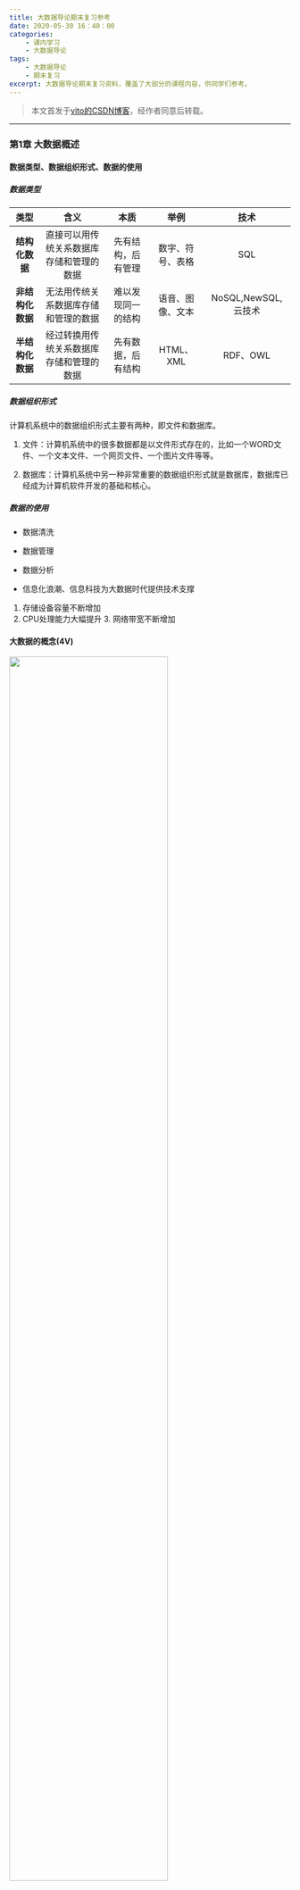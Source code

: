 ```yaml
---
title: 大数据导论期末复习参考
date: 2020-05-30 16：40：00
categories:
	- 课内学习
	- 大数据导论
tags:
	- 大数据导论
	- 期末复习
excerpt: 大数据导论期末复习资料，覆盖了大部分的课程内容，供同学们参考。
---
```


>本文首发于[vito的CSDN博客](https://blog.csdn.net/weixin_43608722/article/details/106316387)，经作者同意后转载。
---

### 第1章 大数据概述

#### 数据类型、数据组织形式、数据的使用

##### 数据类型

|       类型       |                 **含义**                 |      **本质**      |     **举例**     |      **技术**       |
| :--------------: | :--------------------------------------: | :----------------: | :--------------: | :-----------------: |
|  **结构化数据**  | 直接可以用传统关系数据库存储和管理的数据 | 先有结构，后有管理 | 数字、符号、表格 |         SQL         |
| **非结构化数据** |   无法用传统关系数据库存储和管理的数据   | 难以发现同一的结构 | 语音、图像、文本 | NoSQL,NewSQL,云技术 |
| **半结构化数据** | 经过转换用传统关系数据库存储和管理的数据 | 先有数据，后有结构 |    HTML、XML     |      RDF、OWL       |

##### 数据组织形式

计算机系统中的数据组织形式主要有两种，即文件和数据库。

1. 文件：计算机系统中的很多数据都是以文件形式存在的，比如一个WORD文件、一个文本文件、一个网页文件、一个图片文件等等。

2. 数据库：计算机系统中另一种非常重要的数据组织形式就是数据库，数据库已经成为计算机软件开发的基础和核心。

##### 数据的使用

- 数据清洗

- 数据管理
- 数据分析

- 信息化浪潮、信息科技为大数据时代提供技术支撑

 1. 存储设备容量不断增加
   2. CPU处理能力大幅提升 
        3. 网络带宽不断增加

#### 大数据的概念(4V)
<img src=https://img-blog.csdnimg.cn/20200524161358526.png#pic_center width='75%'>

#### 科学研究四种范式

- 实验

- 理论

- 计算机

- 数据

### 第2章 大数据与云计算、物联网、人工智能

#### 云计算概念、云计算服务模式和类型

##### 五个特征

- 宽带接入

- 弹性架构

- 可测量服务

- 按需自服务

- 虚拟化的资源池

##### 四个部署模型

- 公有云

- 私有云

- 混合云

- 社区云

##### 服务模式

`IaaS`（Infrastructure as a Service）：基础设施级服务。消费者通过因特网可以从完善的计算机基础设施获得服务。

IaaS通过网络向用户提供计算机（物理机和虚拟机）、存储空间、网络连接、负载均衡和防火墙等基本计算资源；用户在此基础上部署和运行各种软件，包括操作系统和应用程序。例如，通过亚马逊的AWS，用户可以按需定制所要的虚拟主机和块存储等，在线配置和管理这些资源。

`PaaS`（Platform as a Service）：平台级服务。PaaS实际上是指将软件研发的平台作为一种服务，以SaaS的模式提交给用户。因此，PaaS也是SaaS模式的一种应用。但是，PaaS的出现可以加快SaaS的发展，尤其是加快SaaS应用的开发速度。

 平台通常包括操作系统、编程语言的运行环境、数据库和 Web服务器，用户在此平台上部署和运行自己的应用。用户不能管理和控制底层的基础设施，只能控制自己部署的应用。目前常见的PaaS提供商有CloudFoundry、谷歌的GAE等。

`SaaS`（Software as a Service）：软件级服务。它是一种通过因特网提供软件的模式，用户无需购买软件，而是向提供商租用基于Web的软件，来管理企业经营活动，例如邮件服务、数据处理服务、财务管理服务等

#### 大数据系统与云安全、云安全及其关键技术

- 认证授权问题

- 访问控制问题

- 操作审计问题

- 敏感数据保护问题

- 认证授权问题

<img src=https://img-blog.csdnimg.cn/20200524161430903.png#pic_center width='80%'>



#### 物联网概念、物联网三要素、物联网层次架构
<img src=https://img-blog.csdnimg.cn/2020052416155132.png#pic_center width='35%'>

<img src=https://img-blog.csdnimg.cn/2020052416161370.png#pic_center width='65%'>



#### 大数据与云计算、物联网的关系
<img src=https://img-blog.csdnimg.cn/20200524161626127.png#pic_center width='70%'>


#### 人工智能概念、人工智能关键技术

人工智能（Artificial Intelligence），英文缩写为AI，是研究、开发用于模拟、延伸和扩展人的智能的理论、方法、技术及应用系统的一门新的技术科学。

关键技术：机器学习、专家系统、知识图谱、计算机视觉、自然语言处理、生物特征识别、人机交互、VR/AR、模式识别

#### 大数据与人工智能的关系

1. 人工智能需要数据来建立其智能，特别是机器学习
2. 大数据技术为人工智能提供了强大的存储能力和计算能力

### 第3章 大数据技术

#### 大数据技术的不同层面及其功能
![在这里插入图片描述](https://img-blog.csdnimg.cn/20200524161638263.png?x-oss-process=image/watermark,type_ZmFuZ3poZW5naGVpdGk,shadow_10,text_aHR0cHM6Ly9ibG9nLmNzZG4ubmV0L3dlaXhpbl80MzYwODcyMg==,size_16,color_FFFFFF,t_70)
#### 传统的数据采集与大数据采集的区别
![在这里插入图片描述](https://img-blog.csdnimg.cn/20200524161647858.png?x-oss-process=image/watermark,type_ZmFuZ3poZW5naGVpdGk,shadow_10,text_aHR0cHM6Ly9ibG9nLmNzZG4ubmV0L3dlaXhpbl80MzYwODcyMg==,size_16,color_FFFFFF,t_70)

#### 互联网爬虫基本架构、爬取策略

1. 将这些URL放入待抓取URL队列；
2. 读取URL，Download对应页面；
3. 解析页面，嗅探新的URL去重加入队列；
4. Goto step 3

#### ETL概念

`ETL`(Extract、Transform、load)

ETL是数据获取的重要手段，需要知道具体格式
<img src=https://img-blog.csdnimg.cn/20200524161759589.png#pic_center width='85%'>


#### 数据清洗的主要内容
<img src=https://img-blog.csdnimg.cn/20200524161717912.png#pic_center width='65%'>


#### 大数据时代的数据存储和管理技术

1. 分布式文件系统
2. NewSQL和NoSQL数据库

#### 数据挖掘和机器学习算法、深度学习概念和应用领域
<img src=https://img-blog.csdnimg.cn/20200524161724534.png#pic_center width='75%'>

#### 大数据处理分析技术类型及解决的主要问题

| **大数据计算模式** |          **解决问题**          |                         **代表产品**                         |
| :----------------: | :----------------------------: | :----------------------------------------------------------: |
|   **批处理计算**   |    针对大规模数据的批量处理    |                      MapReduce、Spark等                      |
|     **流计算**     |      针对流数据的实时计算      | Storm、S4、Flume、Streams、Puma、DStream、Super Mario、银河流数据处理平台等 |
|     **图计算**     |   针对大规模图结构数据的处理   |    Pregel、GraphX、Giraph、PowerGraph、Hama、GoldenOrb等     |
|  **查询分析计算**  | 大规模数据的存储管理和查询分析 |              Dremel、Hive、Cassandra、Impala等               |

#### 数据可视化概念

数据可视化是指将大型数据集中的数据以图形图像形式表示，并利用数据分析和开发工具发现其中未知信息的处理过程

#### 数据安全技术

1. 身份认证技术
2. 防火墙技术
3. 访问控制技术
4. 入侵检测技术
5. 加密技术

### 第4、5、6章 大数据应用、大数据安全、大数据思维

#### 推荐系统、推荐方法、推荐系统

推荐系统是自动联系用户和物品的一种工具，和搜索引擎相比，推荐系统通过研究用户的兴趣偏好，进行个性化计算。推荐系统可发现用户的兴趣点，帮助用户从海量信息中去发掘自己潜在的需求。
![在这里插入图片描述](https://img-blog.csdnimg.cn/20200524161938953.png?x-oss-process=image/watermark,type_ZmFuZ3poZW5naGVpdGk,shadow_10,text_aHR0cHM6Ly9ibG9nLmNzZG4ubmV0L3dlaXhpbl80MzYwODcyMg==,size_16,color_FFFFFF,t_70)
<img src=https://img-blog.csdnimg.cn/20200524161947729.png#pic_center width='75%'>

#### 大数据应用领域

1. 互联网领域
2. 生物医学领域
3. 物流领域
4. 城市管理领域
5. 金融领域
6. 汽车领域
7. 零售领域
8. 餐饮领域
9. 电信领域
10. 能源领域
11. 体育和娱乐领域
12. 安全领域
13. 政府领域

#### 大数据安全与传统数据安全的不同

1. 大数据成为网络攻击的显著目标
2. 大数据加大隐私泄露风险
3. 大数据技术被应用到攻击手段中
4. 大数据成为高级可持续攻击（APT）的载体

#### 大数据思维方式

1. 全样而非抽样
2. 效率而非精确
3. 相关而非因果
4. 以数据为中心
5. 我为人人，人人为我

### 第9章 Hadoop、HDFS、MapReduce、Hive、Spark简介

#### Hadoop的特性、项目结构

特性：

-  高可靠性
  -    高效性
  -    高可扩展性
  -    高容错性
  -    成本低
  -    运行在Linux平台上
  -    支持多种编程语言

项目结构：

![在这里插入图片描述](https://img-blog.csdnimg.cn/20200524162001284.png?x-oss-process=image/watermark,type_ZmFuZ3poZW5naGVpdGk,shadow_10,text_aHR0cHM6Ly9ibG9nLmNzZG4ubmV0L3dlaXhpbl80MzYwODcyMg==,size_16,color_FFFFFF,t_70)

| **组件**      | **功能**                                                     |
| ------------- | ------------------------------------------------------------ |
| **HDFS**      | **分布式文件系统**                                           |
| **MapReduce** | **分布式并行编程模型**                                       |
| **YARN**      | **资源管理和调度器**                                         |
| **Tez**       | **运行在YARN之上的下一代Hadoop查询处理框架，它会将很多的mr任务分析优化后构建一个有向无环图，保证最高的工作效率** |
| **Hive**      | **Hadoop上的数据仓库**                                       |
| **HBase**     | **Hadoop上的非关系型的分布式数据库**                         |
| **Pig**       | **一个基于Hadoop的大规模数据分析平台，提供类似SQL的查询语言Pig Latin** |
| **Sqoop**     | **用于在Hadoop与传统数据库之间进行数据传递**                 |
| **Oozie**     | **Hadoop上的工作流管理系统**                                 |
| **Zookeeper** | **提供分布式协调一致性服务**                                 |
| **Storm**     | **流计算框架**                                               |
| **Flume**     | **一个高可用的，高可靠的，分布式的海量日志采集、聚合和传输的系统** |
| **Ambari**    | **Hadoop快速部署工具，支持Apache Hadoop集群的供应、管理和监控** |
| **Kafka**     | **一种高吞吐量的分布式发布订阅消息系统，可以处理消费者规模的网站中的所有动作流数据** |
| **Spark**     | **类似于****Hadoop MapReduce****的通用并行框架**             |

#### HDFS相关概念、体系结构、数据存取策略、数据错误与恢复

##### 相关概念

- 块

  HDFS默认一个块128MB，一个文件被分成多个块，以块作为存储单位。

  	+ 支持大规模文件存储
  	+ 简化系统设计
  	+ 适合数据备份

- NameNode和DataNode

  | **NameNode**                          | **DataNode**                                |
  | ------------------------------------- | ------------------------------------------- |
  | 存储元数据                            | 存储文件内容                                |
  | 元数据保存在内存中                    | 文件内容保存在磁盘                          |
  | 保存文件,block,datanode之间的映射关系 | 维护了block  id和datanode本地文件的映射关系 |

  - NameNode

    - 在HDFS中，名称节点（NameNode）负责管理分布式文件系统的命名空间，保存了两个核心的数据结构，即FsImage和EditLog

    - 名称节点记录了每个文件中各个块所在的数据节点的位置信息
![在这里插入图片描述](https://img-blog.csdnimg.cn/20200524162009939.png?x-oss-process=image/watermark,type_ZmFuZ3poZW5naGVpdGk,shadow_10,text_aHR0cHM6Ly9ibG9nLmNzZG4ubmV0L3dlaXhpbl80MzYwODcyMg==,size_16,color_FFFFFF,t_70)

  - FsImage文件
    -  FsImage文件包含文件系统中所有目录和文件inode的序列化形式。
    - FsImage文件没有记录块存储在哪个数据节点。而是由名称节点把这些 映射保留在内存中

  - SecondaryNameNode

    第二名称节点是HDFS架构中的一个组成部分，它是用来保存名称节点中对HDFS 元数据信息的备份，并减少名称节点重启的时间。SecondaryNameNode一般是单独运行在一台机器上

  - 数据节点（DataNode）

    - 数据节点是分布式文件系统HDFS的工作节点，负责数据的存储和读取，会根据

     客户端或者是名称节点的调度来进行数据的存储和检索，并且向名称节点定期发

     送自己所存储的块的列表

    - 每个数据节点中的数据会被保存在各自节点的本地Linux文件系统中

##### HDFS体系结构

HDFS采用了主从（Master/Slave）结构模型，一个HDFS集群包括一个名称节点（NameNode）和若干个数据节点（DataNode）。名称节点作为中心服务器，负责管理文件系统的命名空间及客户端对文件的访问。集群中的数据节点一般是一个节点运行一个数据节点进程，负责处理文件系统客户端的读/写请求，在名称节点的统一调度下进行数据块的创建、删除和复制等操作。每个数据节点的数据实际上是保存在本地Linux文件系统中的

![在这里插入图片描述](https://img-blog.csdnimg.cn/20200524162016813.png?x-oss-process=image/watermark,type_ZmFuZ3poZW5naGVpdGk,shadow_10,text_aHR0cHM6Ly9ibG9nLmNzZG4ubmV0L3dlaXhpbl80MzYwODcyMg==,size_16,color_FFFFFF,t_70)

##### 数据存取策略

1. 数据存放
   - 第一个副本：放置在上传文件的数据节点；如果是集群外提交，则随机挑选一台磁盘不太满、CPU不太忙的节点
   - 第二个副本：放置在与第一个副本不同的机架的节点上
   -  第三个副本：与第一个副本相同机架的其他节点上
   -  更多副本：随机节点

![在这里插入图片描述](https://img-blog.csdnimg.cn/20200524162039550.png?x-oss-process=image/watermark,type_ZmFuZ3poZW5naGVpdGk,shadow_10,text_aHR0cHM6Ly9ibG9nLmNzZG4ubmV0L3dlaXhpbl80MzYwODcyMg==,size_16,color_FFFFFF,t_70#pic_center)

2. 数据读取
   - HDFS提供了一个API可以确定一个数据节点所属的机架ID，客户端也可以调用API获取自己所属的机架ID
   - 当客户端读取数据时，从名称节点获得数据块不同副本的存放位置列表，列表中包含了副本所在的数据节点，可以调用API来确定客户端和这些数据节点所属的机架ID，当发现某个数据块副本对应的机架ID和客户端对应的机架ID相同时，就优先选择该 副本读取数据，如果没有发现，就随机选择一个副本读取数据

##### 数据错误与恢复

1. 名称节点出错

   HDFS设置了备份机制，把这些核心文件同步复制到备份服务器SecondaryNameNode上。当名称节点出错时，就可以根据备份服务器SecondaryNameNode中的FsImage和Editlog数据进行恢复。

2. 数据节点出错

   - 每个数据节点会定期向名称节点发送“心跳”信息，向名称节点报告自己的状态
   - 当数据节点发生故障，或者网络发生断网时，名称节点就无法收到来自一些数据节点的心跳信息，这时，这些数据节点就会被标记为“宕机”，节点上面的所有数据都会被标记为“不可读”，名称节点不会再给它们发送任何I/O请求
   - 这时，有可能出现一种情形，即由于一些数据节点的不可用，会导致一些数据块的副本数量小于冗余因子

   - 名称节点会定期检查这种情况，一旦发现某个数据块的副本数量小于冗余因子，就会启动数据冗余复制，为它生成新的副本
   - HDFS和其它分布式文件系统的最大区别就是可以调整冗余数据的位置

3. 数据出错
	1. 网络传输和磁盘错误等因素，都会造成数据错误

   

   2. 客户端在读取到数据后，会采用md5和sha1对数据块进行校验，以确定读取到正确的数据

   

   3. 在文件被创建时，客户端就会对每一个文件块进行信息摘录，并把这些信息写入到同一个径的隐藏文件里面

   

   4. 当客户端读取文件的时候，会先读取该信息文件，然后，利用该信息文件对每个读取的数

    5. 据块进行校验，如果校验出错，客户端就会请求到另外一个数据节点读取该文件块，并且向名称节点报告这个文件块有错误，名称节点会定期检查并且重新复制这个块

#### HDFS如何减轻名称节点的负担
在客户端需要访问一个文件时,名称节点并不参与数据的传输,而是只将数据节点位置发给客户端,因此实现了一个文件的数据能够在不同的数据节点上实现并发访问,大大提高了数据访问速度并减轻了中心服务器的负担,方便了数据管理。

#### MapReduce相较于传统并行计算框架的优势

|                  |           **传统并行计算框架**            |       **MapReduce**        |
| :--------------: | :---------------------------------------: | :------------------------: |
| 集群架构/容错性  |    共享式(共享内存/共享存储)，容错性差    |     非共享式，容错性好     |
| 硬件/价格/扩展性 | 刀片服务器、高速网、SAN，价格贵，扩展性差 |  普通PC机，便宜，扩展性好  |
|  编程/学习难度   |               what-how，难                |         what，简单         |
|     适用场景     |       实时、细粒度计算、计算密集型        | 批处理、非实时、数据密集型 |

#### MapReduce体系结构、应用程序执行过程

##### 体系结构

MapReduce体系结构主要由四个部分组成，分别是：Client、JobTracker、TaskTracker以及Task

![在这里插入图片描述](https://img-blog.csdnimg.cn/20200524162117333.png?x-oss-process=image/watermark,type_ZmFuZ3poZW5naGVpdGk,shadow_10,text_aHR0cHM6Ly9ibG9nLmNzZG4ubmV0L3dlaXhpbl80MzYwODcyMg==,size_16,color_FFFFFF,t_70)

- **Client**
  - 用户编写的MapReduce程序通过Client提交到JobTracker端
  - 用户可通过Client提供的一些接口查看作业运行状态

-  **JobTracker**

  - JobTracker负责资源监控和作业调度

  - JobTracker 监控所有TaskTracker与Job的健康状况，一旦发现失败，就将相

     应的任务转移到其他节点

  - JobTracker 会跟踪任务的执行进度、资源使用量等信息，并将这些信息告诉任务调度器（TaskScheduler,可插拔，可自定义），而调度器会在资源出现空闲时，选择合适的任务去使用这些资源

- **TaskTracker**

  - TaskTracker 会周期性地通过“心跳”将本节点上资源的使用情况和任务的

     运行进度汇报给JobTracker，同时接收JobTracker 发送过来的命令并执行相

     应的操作（如启动新任务、杀死任务等）

  - TaskTracker 使用”slot（槽）”等量划分本节点上的资源量（CPU、内存等）。
  - 一个Task 获取到一个slot 后才有机会运行，而Hadoop调度器的作用就是将各个TaskTracker上的空闲slot分配给Task使用。slot 分为Map slot 和 Reduce slot 两种，分别供MapTask 和Reduce Task 使用

- Task

  Task 分为Map Task 和Reduce Task 两种，均由TaskTracker 启动

##### MapReduce应用程序执行过程
![在这里插入图片描述](https://img-blog.csdnimg.cn/20200524162131141.png?x-oss-process=image/watermark,type_ZmFuZ3poZW5naGVpdGk,shadow_10,text_aHR0cHM6Ly9ibG9nLmNzZG4ubmV0L3dlaXhpbl80MzYwODcyMg==,size_16,color_FFFFFF,t_70)

#### 数据仓库概念、 Hive特点

`数据仓库`（Data Warehouse）是一个面向主题的（Subject Oriented）、集成的（Integrated）、相对稳定的（Non-Volatile）、反映历史变化（Time Variant）的数据集合，用于支持管理决策。

![在这里插入图片描述](https://img-blog.csdnimg.cn/20200524162145725.png?x-oss-process=image/watermark,type_ZmFuZ3poZW5naGVpdGk,shadow_10,text_aHR0cHM6Ly9ibG9nLmNzZG4ubmV0L3dlaXhpbl80MzYwODcyMg==,size_16,color_FFFFFF,t_70)
- Hive是一个构建于Hadoop顶层的数据仓库工具

- 支持大规模数据存储、分析，具有良好的可扩展性

- 某种程度上可以看作是用户编程接口，本身不存储和处理数据

- 依赖分布式文件系统HDFS存储数据

- 依赖分布式并行计算模型MapReduce处理数据

- 定义了简单的类似SQL 的查询语言——HiveQL

- 用户可以通过编写的HiveQL语句运行MapReduce任务

- 可以很容易把原来构建在关系数据库上的数据仓库应用程序移植到Hadoop平台上

- 是一个可以提供有效、合理、直观组织和使用数据的分析工具



Hive具有的特点非常适用于数据仓库

- 采用批处理方式处理海量数据
  - Hive需要把HiveQL语句转换成MapReduce任务进行运行
  - 数据仓库存储的是静态数据，对静态数据的分析适合采用批处理方式，不需要快速响应给出结果，而且数据本身也不会频繁变化
- 提供适合数据仓库操作的工具
  - Hive本身提供了一系列对数据进行提取、转换、加载（ETL）的工具，可以存储、查询和分析存储在Hadoop中的大规模数据
  - 这些工具能够很好地满足数据仓库各种应用场景

#### Hive与Hadoop生态系统中其他组件的关系

- Hive依赖于HDFS存储数据

-  Hive依赖于MapReduce 处理数据

- 在某些场景下Pig可以作为Hive的替代工具

- HBase 提供数据的实时访问
<img src=https://img-blog.csdnimg.cn/20200524162152774.png#pic_center width='50%'>


#### Spark特点、Spark基本概念

- **运行速度快**：使用DAG执行引擎以支持循环数据流与内存计算

- **容易使用**：支持使用Scala、Java、Python和R语言进行编程，可以通过Spark Shell进行交互式编程

- **通用性**：Spark提供了完整而强大的技术栈，包括SQL查询、流式计算、机器学习和图算法组件

- **运行模式多样**：可运行于独立的集群模式中，可运行于Hadoop中，并且可以访问HDFS、HBase、Hive等多种数据源

#### Spark与Hadoop的对比、Spark RDD

Hadoop存在如下一些缺点：

- 表达能力有限

- 磁盘IO开销大

- 延迟高

- 任务之间的衔接涉及IO开销

- 在前一个任务执行完成之前，其他任务就无法开始，难以胜任复杂、多阶段的计算任务

相比于Hadoop MapReduce，Spark主要具有如下优点：

- Spark的计算模式也属于MapReduce，但不局限于Map和Reduce操作，还提供了多 种数据集操作类型，编程模型比Hadoop MapReduce更灵活

- Spark提供了内存计算，可将中间结果放到内存中，对于迭代运算效率更高

- Spark基于DAG的任务调度执行机制，要优于Hadoop MapReduce的迭代执行机制



|                 **MapReduce**                  |                         **Spark**                          |
| :--------------------------------------------: | :--------------------------------------------------------: |
|     数据存储结构：磁盘HDFS文件系统的split      |   使用内存构建弹性分布式数据集RDD  对数据进行运算和cache   |
|            编程范式：Map  + Reduce             |               DAG:  Transformation + Action                |
|         计算中间结果落到磁盘，IO代价大         |    计算中间结果在内存中维护  存取速度比磁盘高几个数量级    |
| Task以进程的方式维护，需要数秒时间才能启动任务 | Task以线程的方式维护  对于小数据集读取能够达到亚秒级的延迟 |

##### Spark RDD

RDD提供了一个抽象的数据架构，我们不必 担心底层数据的分布式特性，只需将具体的应用逻辑表达为一系列转换处理，不同RDD之间的转换操作形成依赖关系，可以实现管道化，避免中间数据存储

RDD典型的执行过程如下：

- RDD读入外部数据源进行创建

- RDD经过一系列的转换（Transformation）操作，每一次都会产生不同的RDD，供给下一个转换操作使用

- 最后一个RDD经过“动作”操作进行转换，并输出到外部数据源



RDD特性

- 高效的容错性

  现有容错机制：数据复制或者记录日志

  RDD：血缘关系、重新计算丢失分区、无需回滚系统、重算过程在不同

   节点之间并行、只记录粗粒度的操作

- 中间结果持久化到内存，数据在内存中的多个RDD操作之间进行传递，避免  了不必要的读写磁盘开销

担心底层数据的分布式特性，只需将具体的应用逻辑表达为一系列转换处理，不同RDD之间的转换操作形成依赖关系，可以实现管道化，避免中间数据存储

RDD典型的执行过程如下：

- RDD读入外部数据源进行创建

- RDD经过一系列的转换（Transformation）操作，每一次都会产生不同的RDD，供给下一个转换操作使用

- 最后一个RDD经过“动作”操作进行转换，并输出到外部数据源
![在这里插入图片描述](https://img-blog.csdnimg.cn/20200524162204941.png?x-oss-process=image/watermark,type_ZmFuZ3poZW5naGVpdGk,shadow_10,text_aHR0cHM6Ly9ibG9nLmNzZG4ubmV0L3dlaXhpbl80MzYwODcyMg==,size_16,color_FFFFFF,t_70)

RDD特性

- 高效的容错性

  现有容错机制：数据复制或者记录日志

  RDD：血缘关系、重新计算丢失分区、无需回滚系统、重算过程在不同

   节点之间并行、只记录粗粒度的操作

- 中间结果持久化到内存，数据在内存中的多个RDD操作之间进行传递，避免  了不必要的读写磁盘开销